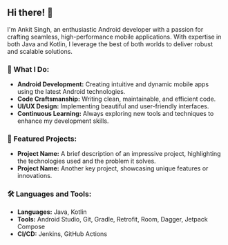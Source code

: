 
## Hi there! 👋

I'm Ankit Singh, an enthusiastic Android developer with a passion for crafting seamless, high-performance mobile applications. With expertise in both Java and Kotlin, I leverage the best of both worlds to deliver robust and scalable solutions. 

### 🚀 What I Do:
- **Android Development:** Creating intuitive and dynamic mobile apps using the latest Android technologies.
- **Code Craftsmanship:** Writing clean, maintainable, and efficient code.
- **UI/UX Design:** Implementing beautiful and user-friendly interfaces.
- **Continuous Learning:** Always exploring new tools and techniques to enhance my development skills.

### 🌟 Featured Projects:
- **Project Name:** A brief description of an impressive project, highlighting the technologies used and the problem it solves.
- **Project Name:** Another key project, showcasing unique features or innovations.

### 🛠️ Languages and Tools:
- **Languages:** Java, Kotlin
- **Tools:** Android Studio, Git, Gradle, Retrofit, Room, Dagger, Jetpack Compose
- **CI/CD:** Jenkins, GitHub Actions





